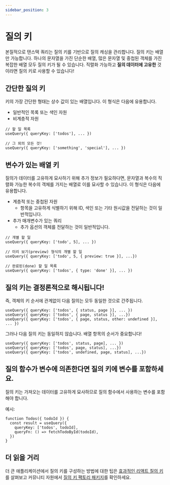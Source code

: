 ```yaml
---
sidebar_position: 3
---
```


# 질의 키

본질적으로 탠스택 쿼리는 질의 키를 기반으로 질의 캐싱을 관리합니다. 질의 키는 배열만 가능합니다. 하나의 문자열을 가진 단순한 배열, 많은 문자열 및 중첩된 객체를 가진 복잡한 배열 모두 질의 키가 될 수 있습니다. 직렬화 가능하고 **질의 데이터에 고유한** 것이라면 질의 키로 사용할 수 있습니다!

## 간단한 질의 키

키의 가장 간단한 형태는 상수 값이 있는 배열입니다. 이 형식은 다음에 유용합니다.

- 일반적인 목록 또는 색인 자원
- 비계층적 자원

```tsx
// 할 일 목록
useQuery({ queryKey: ['todos'], ... })

// 그 외의 모든 것!
useQuery({ queryKey: ['something', 'special'], ... })
```

## 변수가 있는 배열 키

질의가 데이터를 고유하게 묘사하기 위해 추가 정보가 필요하다면, 문자열과 복수의 직렬화 가능한 복수의 객체를 가지는 배열로 이를 묘사할 수 있습니다. 이 형식은 다음에 유용합니다.

- 계층적 또는 중첩된 자원
   - 항목을 고유하게 식별하기 위해 ID, 색인 또는 기타 원시값을 전달하는 것이 일반적입니다.
- 추가 매개변수가 있는 쿼리
   - 추가 옵션의 객체를 전달하는 것이 일반적입니다.

```tsx
// 개별 할 일
useQuery({ queryKey: ['todo', 5], ... })

// 미리 보기(preview) 형식의 개별 할 일
useQuery({ queryKey: ['todo', 5, { preview: true }], ...})

// 완료된(done) 할 일 목록
useQuery({ queryKey: ['todos', { type: 'done' }], ... })
```

## 질의 키는 결정론적으로 해시됩니다!

즉, 객체의 키 순서에 관계없이 다음 질의는 모두 동일한 것으로 간주됩니다.

```tsx
useQuery({ queryKey: ['todos', { status, page }], ... })
useQuery({ queryKey: ['todos', { page, status }], ...})
useQuery({ queryKey: ['todos', { page, status, other: undefined }], ... })
```

그러나 다음 질의 키는 동일하지 않습니다. 배열 항목의 순서가 중요합니다!

```tsx
useQuery({ queryKey: ['todos', status, page], ... })
useQuery({ queryKey: ['todos', page, status], ...})
useQuery({ queryKey: ['todos', undefined, page, status], ...})
```

## 질의 함수가 변수에 의존한다면 질의 키에 변수를 포함하세요.

질의 키는 가져오는 데이터를 고유하게 묘사하므로 질의 함수에서 사용하는 변수를 포함해야 합니다.

예시:

```tsx
function Todos({ todoId }) {
  const result = useQuery({
    queryKey: ['todos', todoId],
    queryFn: () => fetchTodoById(todoId),
  })
}
```

## 더 읽을 거리

더 큰 애플리케이션에서 질의 키를 구성하는 방법에 대한 팁은 [효과적인 리액트 질의 키](https://tanstack.com/query/latest/docs/react/community/tkdodos-blog#8-effective-react-query-keys)를 살펴보고 커뮤니티 자원에서 [질의 키 팩토리 패키지](https://tanstack.com/query/latest/docs/react/community/lukemorales-query-key-factory)를 확인하세요.